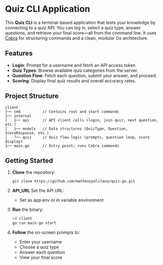 # Quiz CLI Application

This **Quiz CLI** is a terminal-based application that tests your knowledge by connecting to a quiz API. You can log in, select a quiz type, answer questions, and retrieve your final score—all from the command line. It uses [Cobra](https://github.com/spf13/cobra) for structuring commands and a clean, modular Go architecture.

## Features

- **Login**: Prompt for a username and fetch an API access token.
- **Quiz Types**: Browse available quiz categories from the server.
- **Question Flow**: Fetch each question, submit your answer, and proceed.
- **Scoring**: Display final quiz results and overall accuracy rates.

## Project Structure

```
client
├── cmd          // Contains root and start commands
├── internal
│   ├── api      // API client calls (login, join quiz, next question, etc.)
│   ├── models   // Data structures (QuizType, Question, ScoreResponse, etc.)
│   └── quiz     // Quiz flow logic (prompts, question loop, score display)
├── main.go      // Entry point; runs Cobra commands
```

## Getting Started

1. **Clone** the repository:

   ```bash
   git clone https://github.com/matheuspolitano/quiz-go.git
   ```

2. **API_URL** Set the API URL:

   - Set as app.env or in variable environment

3. **Run** the binary:

   ```bash
   cd client
   go run main.go start
   ```

4. **Follow** the on-screen prompts to:
   - Enter your username
   - Choose a quiz type
   - Answer each question
   - View your final score

